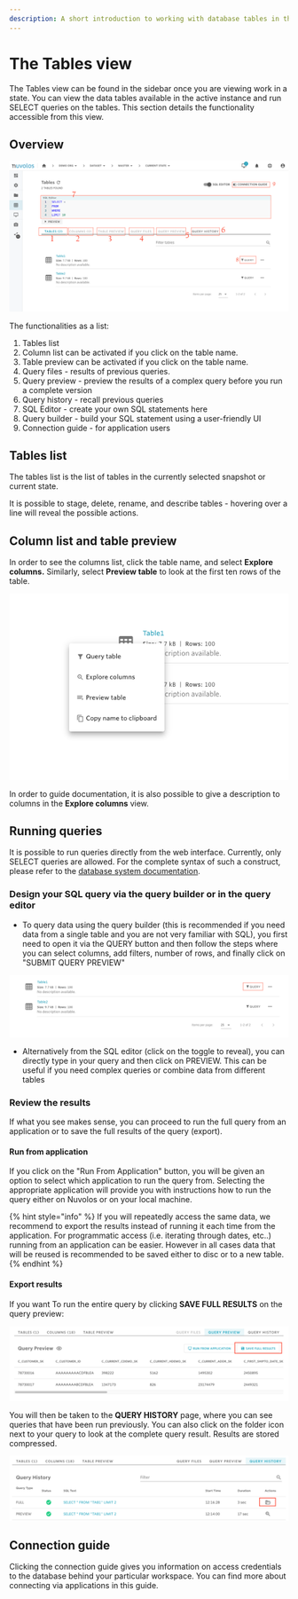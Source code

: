 ```yaml
---
description: A short introduction to working with database tables in the web interface
---
```


# The Tables view

The Tables view can be found in the sidebar once you are viewing work in a state.  You can view the data tables available in the active instance and run SELECT queries on the tables. This section details the functionality accessible from this view.

## Overview

![](../.gitbook/assets/screen-shot-2020-11-19-at-10.50.34-am.png)

The functionalities as a list:

1. Tables list
2. Column list can be activated if you click on the table name.
3. Table preview can be activated if you click on the table name.
4. Query files - results of previous queries.
5. Query preview - preview the results of a complex query before you run a complete version
6. Query history - recall previous queries
7. SQL Editor - create your own SQL statements here
8. Query builder - build your SQL statement using a user-friendly UI
9. Connection guide - for application users

## Tables list

The tables list is the list of tables in the currently selected snapshot or current state. 

It is possible to stage, delete, rename, and describe tables - hovering over a line will reveal the possible actions.

## Column list and table preview

In order to see the columns list, click the table name, and select **Explore columns.** Similarly, select **Preview table** to look at the first ten rows of the table.

![](../.gitbook/assets/screen-shot-2020-11-19-at-11.10.58-am.png)

In order to guide documentation, it is also possible to give a description to columns in the **Explore columns** view.

## Running queries

It is possible to run queries directly from the web interface. Currently, only SELECT queries are allowed. For the complete syntax of such a construct, please refer to the [database system documentation](https://docs.snowflake.com/en/sql-reference/constructs.html).

### Design your SQL query via the query builder or in the query editor

* To query data using the query builder \(this is recommended if you need data from a single table and you are not very familiar with SQL\), you first need to open it via the QUERY button and then follow the steps where you can select columns, add filters, number of rows, and finally click on "SUBMIT QUERY PREVIEW"

![](../.gitbook/assets/screen-shot-2020-11-19-at-11.25.58-am.png)

* Alternatively from the SQL editor \(click on the toggle to reveal\), you can directly type in your query and then click on PREVIEW. This can be useful if you need complex queries or combine data from different tables

### Review the results

If what you see makes sense, you can proceed to run the full query from an application or to save the full results of the query \(export\).

#### Run from application

If you click on the "Run From Application" button, you will be given an option to select which application to run the query from. Selecting the appropriate application will provide you with instructions how to run the query either on Nuvolos or on your local machine.

{% hint style="info" %}
If you will repeatedly access the same data, we recommend to export the results instead of running it each time from the application. For programmatic access \(i.e. iterating through dates, etc..\) running from an application can be easier. However in all cases data that will be reused is recommended to be saved either to disc or to a new table.
{% endhint %}

#### Export results

If you want To run the entire query by clicking **SAVE FULL RESULTS** on the query preview:

![](../.gitbook/assets/screen-shot-2020-03-17-at-1.15.17-pm.png)

You will then be taken to the **QUERY HISTORY** page, where you can see queries that have been run previously. You can also click on the folder icon next to your query to look at the complete query result. Results are stored compressed.

![](../.gitbook/assets/screen-shot-2020-03-17-at-1.16.41-pm.png)

## Connection guide

Clicking the connection guide gives you information on access credentials to the database behind your particular workspace. You can find more about connecting via applications in this guide.



